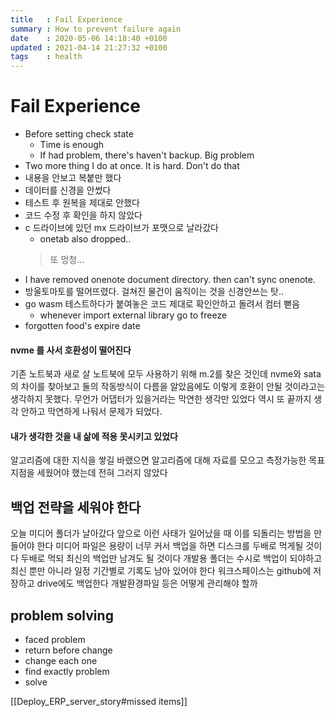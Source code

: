 ```yaml
---
title   : Fail Experience
summary : How to prevent failure again
date    : 2020-05-06 14:18:40 +0100
updated : 2021-04-14 21:27:32 +0100
tags    : health
---
```


# Fail Experience
- Before setting check state
    - Time is enough
    - If had problem, there's haven't backup. Big problem
- Two more thing I do at once. It is hard. Don't do that
- 내용을 안보고 복붙만 했다
- 데이터를 신경을 안썼다
- 테스트 후 원복을 제대로 안했다
- 코드 수정 후 확인을 하지 않았다
- c 드라이브에 있던 mx 드라이브가 포맷으로 날라갔다
    - onetab also dropped..
    > 또 멍청...
- I have removed onenote document directory. then can't sync onenote.
- 방울토마토를 떨어뜨렸다. 걸쳐진 물건이 움직이는 것을 신경안쓰는 탓..
- go wasm 테스트하다가 붙여놓은 코드 제대로 확인안하고 돌려서 컴터 뻗음
    - whenever import external library go to freeze
- forgotten food's expire date

#### nvme 를 사서 호환성이 떨어진다
기존 노트북과 새로 살 노트북에 모두 사용하기 위해 m.2를 찾은 것인데
nvme와 sata의 차이를 찾아보고 둘의 작동방식이 다름을 알았음에도 이렇게 호환이
안될 것이라고는 생각하지 못했다. 무언가 어댑터가 있을거라는 막연한 생각만 있었다
역시 또 끝까지 생각 안하고 막연하게 나둬서 문제가 되었다.

#### 내가 생각한 것을 내 삶에 적용 못시키고 있었다
알고리즘에 대한 지식을 쌓길 바랬으면
알고리즘에 대해 자료를 모으고
측정가능한 목표지점을 세웠어야 했는데 전혀 그러지 않았다

## 백업 전략을 세워야 한다
오늘 미디어 폴더가 날아갔다
앞으로 이런 사태가 일어났을 때 이를 되돌리는 방법을 만들어야 한다
미디어 파일은 용량이 너무 커서 백업을 하면 디스크를 두배로 먹게될 것이다
두배로 먹되 최신의 백업만 남겨도 될 것이다
개발용 폴더는 수시로 백업이 되야하고 최신 뿐만 아니라 일정 기간별로 기록도 남아 있어야 한다
워크스페이스는 github에 저장하고 drive에도 백업한다
개발환경파일 등은 어떻게 관리해야 할까

## problem solving
- faced problem
- return before change
- change each one
- find exactly problem
- solve

[[Deploy_ERP_server_story#missed items]]
